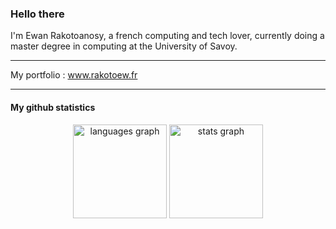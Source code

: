 ### Hello there 

 I'm Ewan Rakotoanosy, a french computing and tech lover, currently doing a master degree in computing at the University of Savoy.
 
 ---
 
 My portfolio : www.rakotoew.fr
 
 ---
#### My github statistics
<div align="center" layout="flex">
  <img src="https://github-readme-stats.vercel.app/api/top-langs?hide_title=true&layout=compact&langs_count=5&theme=darcula&hide_border=true&username=rakotoew" height="150" alt="languages graph"/>
 <img src="https://github-readme-stats.vercel.app/api?hide_title=true&layout=compact&hide_rank=false&show_icons=true&include_all_commits=true&count_private=true&disable_animations=false&theme=darcula&hide_border=true&username=rakotoew" height="150" alt="stats graph"/>
</div>
<!--
**rakotoew/rakotoew** is a ✨ _special_ ✨ repository because its `README.md` (this file) appears on your GitHub profile.

Here are some ideas to get you started:

- 🔭 I’m currently working on ...
- 🌱 I’m currently learning ...
- 👯 I’m looking to collaborate on ...
- 🤔 I’m looking for help with ...
- 💬 Ask me about ...
- 📫 How to reach me: ...
- 😄 Pronouns: ...
- ⚡ Fun fact: ...
-->
